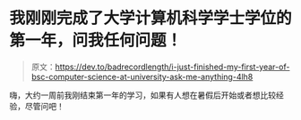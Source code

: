 # 我刚刚完成了大学计算机科学学士学位的第一年，问我任何问题！

> 原文：<https://dev.to/badrecordlength/i-just-finished-my-first-year-of-bsc-computer-science-at-university-ask-me-anything-4lh8>

嗨，大约一周前我刚结束第一年的学习，如果有人想在暑假后开始或者想比较经验，尽管问吧！